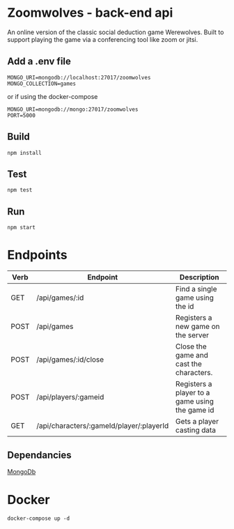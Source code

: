 # Zoomwolves - back-end api

An online version of the classic social deduction game Werewolves. Built to support playing the game via a conferencing tool like zoom or jitsi.

## Add a .env file

```
MONGO_URI=mongodb://localhost:27017/zoomwolves
MONGO_COLLECTION=games
```

or if using the docker-compose

```
MONGO_URI=mongodb://mongo:27017/zoomwolves
PORT=5000
```

## Build

```
npm install
```

## Test

```
npm test
```

## Run

```
npm start
```

# Endpoints

| **Verb** | **Endpoint**                             | **Description**                                |
| -------- | ---------------------------------------- | ---------------------------------------------- |
| GET      | /api/games/:id                           | Find a single game using the id                |
| POST     | /api/games                               | Registers a new game on the server             |
| POST     | /api/games/:id/close                     | Close the game and cast the characters.        |
| POST     | /api/players/:gameid                     | Registers a player to a game using the game id |
| GET      | /api/characters/:gameId/player/:playerId | Gets a player casting data                     |

## Dependancies

[MongoDb](https://docs.mongodb.com/manual/installation/)

# Docker

```
docker-compose up -d
```
